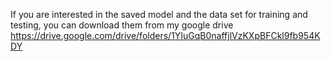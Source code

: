 If you are interested in the saved model and the data set for training and testing, you can download them from my google drive
https://drive.google.com/drive/folders/1YIuGqB0naffjlVzKXpBFCkl9fb954KDY
